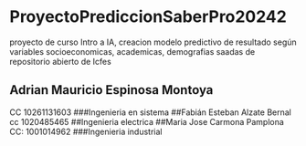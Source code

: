 # ProyectoPrediccionSaberPro20242
proyecto de curso Intro a IA, creacion modelo predictivo de resultado según variables socioeconomicas, academicas, demografias saadas de repositorio abierto de Icfes

## Adrian Mauricio Espinosa Montoya
CC 10261131603
###Ingenieria en sistema
##Fabián Esteban Alzate Bernal
cc 1020485465
##Ingenieria electrica
##Maria Jose Carmona Pamplona 
CC: 1001014962
###Ingenieria industrial
